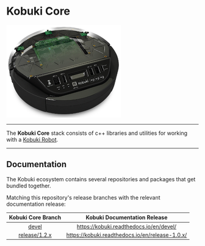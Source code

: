 # Kobuki Core

![Kobuki Logo](resources/kobuki.png)

----

The **Kobuki Core** stack consists of c++ libraries and utilities for working with a [Kobuki Robot](http:/kobuki.yujinrobot.com).

----

## Documentation

The Kobuki ecosystem contains several repositories and packages that get bundled together.

Matching this repository's release branches with the relevant documentation release:

| Kobuki Core Branch | Kobuki Documentation Release |
|:------------------:|:----------------------------:|
| [devel](https://github.com/kobuki-base/kobuki_core/tree/devel) | https://kobuki.readthedocs.io/en/devel/ |
| [release/1.2.x](https://github.com/kobuki-base/kobuki_core/tree/release/1.2.x) | https://kobuki.readthedocs.io/en/release-1.0.x/ |
